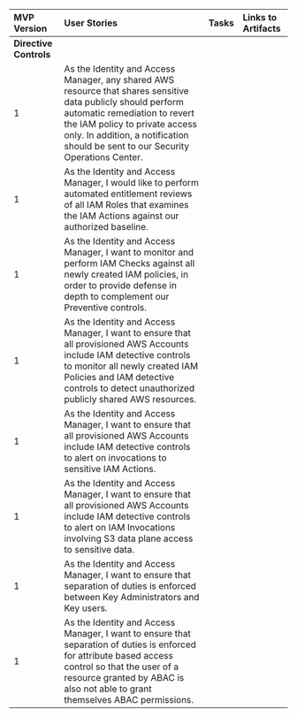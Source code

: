 
| MVP Version | User Stories | Tasks | Links to Artifacts |
| :---------- | :--------| :------------| :-----------|
| **Directive Controls** |
|     1      | As the Identity and Access Manager, any shared AWS resource that shares sensitive data publicly should perform automatic remediation to revert the IAM policy to private access only. In addition, a notification should be sent to our Security Operations Center. | |
|     1     | As the Identity and Access Manager, I would like to perform automated entitlement reviews of all IAM Roles that examines the IAM Actions against our authorized baseline.| ||
|     1      | As the Identity and Access Manager, I want to monitor and perform IAM Checks against all newly created IAM policies, in order to provide defense in depth to complement our Preventive controls. | ||
|     1       | As the Identity and Access Manager, I want to ensure that all provisioned AWS Accounts include IAM detective controls to monitor all newly created IAM Policies and IAM detective controls to detect unauthorized publicly shared AWS resources. | ||
|     1       | As the Identity and Access Manager, I want to ensure that all provisioned AWS Accounts include IAM detective controls to alert on invocations to sensitive IAM Actions.| ||
|     1       | As the Identity and Access Manager, I want to ensure that all provisioned AWS Accounts include IAM detective controls to alert on IAM Invocations involving S3 data plane access to sensitive data.| ||
|     1       | As the Identity and Access Manager, I want to ensure that separation of duties is enforced between Key Administrators and Key users.| ||
|     1       | As the Identity and Access Manager, I want to ensure that separation of duties is enforced for attribute based access control so that the user of a resource granted by ABAC is also not able to grant themselves ABAC permissions. | ||




